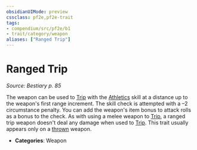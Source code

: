 ```yaml
---
obsidianUIMode: preview
cssclass: pf2e,pf2e-trait
tags:
- compendium/src/pf2e/b1
- trait/category/weapon
aliases: ["Ranged Trip"]
---
```

# Ranged Trip  
*Source: Bestiary p. 85*  

The weapon can be used to [Trip](rules/actions/trip.md) with the [Athletics](compendium/skills.md#Athletics) skill at a distance up to the weapon's first range increment. The skill check is attempted with a –2 circumstance penalty. You can add the weapon's item bonus to attack rolls as a bonus to the check. As with using a melee weapon to [Trip](rules/actions/trip.md), a ranged trip weapon doesn't deal any damage when used to [Trip](rules/actions/trip.md). This trait usually appears only on a [thrown](rules/traits/thrown.md) weapon.

- **Categories**: Weapon